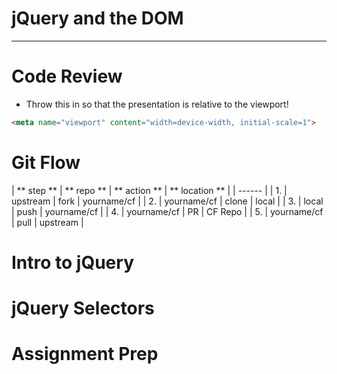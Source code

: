 # jQuery and the DOM
***

# Code Review

* Throw this in so that the presentation is relative to the viewport!

```html
<meta name="viewport" content="width=device-width, initial-scale=1">
```

# Git Flow
| ** step ** | ** repo ** | ** action ** | ** location ** |
| ------ |
| 1. | upstream | fork | yourname/cf |
| 2. | yourname/cf | clone | local |
| 3. | local | push | yourname/cf |
| 4. | yourname/cf | PR | CF Repo |
| 5. | yourname/cf | pull | upstream |

# Intro to jQuery

# jQuery Selectors

# Assignment Prep
